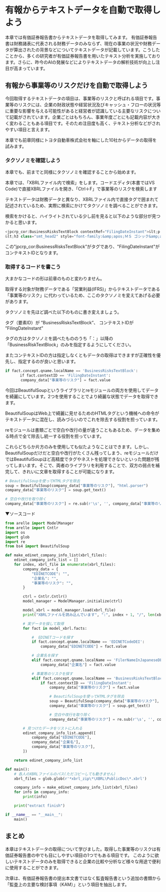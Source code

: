 # 有報からテキストデータを自動で取得しよう

本章では有価証券報告書からテキストデータを取得してみます。
有価証券報告書は財務諸表に代表される財務データのみならず、現在の事業の状況や財務データが算出されたの背景などについてテキストデータが記載しています。こうしたことから、多くの研究者が有価証券報告書を用いたテキスト分析を実施しております。さらに、昨今のAIの発展などによりテキストデータの解析技術が向上し注目が高まっています。

## 有報から事業等のリスクだけを自動で取得しよう

今回取得するテキストデータの項目は、事業等のリスクと呼ばれる項目です。事業等のリスクには、企業の財政状態や経営状況及びキャッシュ・フローの状況等に重要な影響を与える可能性があると経営者が認識している主要なリスクについて記載がされています。企業ごとはもちろん、事業年度ごとにも記載内容が大きく変わることもある項目です。そのため注目度も高く、テキスト分析などがされやすい項目と言えます。

本章でも前章同様にトヨタ自動車株式会社を軸にした10社からデータの取得を試みます。

### タクソノミを確認しよう

本章でも、前までと同様にタクソノミを確認することから始めます。

本章では、「XBRLファイル内で検索」をします。コードエディタ(本書ではVS Code)で直接XBRLファイルを開き、「Ctrl＋F」で事業等のリスクを検索します

テキストデータは財務データと異なり、XBRLファイル内で直接タグで囲まれて記述されているため、実際に検索にかけてタクソノミを調べることができます。

検索をかけると、ハイライトされている少し前を見ると以下のような部分が見つかると思います。

```python
<jpcrp_cor:BusinessRisksTextBlock contextRef="FilingDateInstant">&lt;p style="page-break-before:always; line-height:0.75pt; width:100%; font-size:0.75pt;"&gt; &lt;/p&gt;
&lt;h3 class="smt_head2" style="font-family:&amp;apos;ＭＳ ゴシック&amp;apos;;"&gt;３ 【事業等のリスク】～（省略）
```

この"jpcrp_cor:BusinessRisksTextBlock”がタグであり、"FilingDateInstant"がコンテキストIDとなります。

### 取得するコードを書こう

大まかなコードの形は前章のものと変わりません。

取得する対象が財務データである「営業利益(IFRS)」からテキストデータである「事業等のリスク」に代わっているため、ここのタクソノミを変えてあげる必要があります。

タクソノミを先ほど調べた以下のものに書き変えましょう。

タグ（要素ID）が ”BusinessRisksTextBlock”、
コンテキストIDが ”FilingDateInstant”

タグの方はタクソノミを調べたもののうち「：」以降の「BusinessRiskTextBlock」のみを指定するようにしてください。

またコンテキストIDの方は指定しなくともデータの取得はできますが正確性を優先し、指定するのが良いと思います。

```python
if fact.concept.qname.localName == 'BusinessRisksTextBlock':
　　　　if fact.contextID == 'FilingDateInstant':
       company_data["事業等のリスク"] = fact.value
```

今回はBeautifulSoupというライブラリとreモジュールの両方を使用してデータを綺麗にしています。2つを使用することでより綺麗な状態でデータを取得できます。

BeautifulSoupはWeb上で綺麗に見せるためのHTMLタグという機械への命令がテキストデータに混在し、読みづらいのでこれを除去する役割を担っています。

reモジュールは書類ごとで空白や改行の量が違うこともあるため、データを集める時点で全て除去し統一する役割を担っています。

これらどちらか片方のみを使用しても似たようなことはできます。しかし、BeautifulSoupだけだと空白や改行がたくさん残ってしまう、reモジュールだけではBeautifulSoupほど高精度でタグやネストを処理できないといった問題が残ってしまいます。そこで、両者のライブラリを利用することで、双方の弱点を補完して、きれいに文章を取得することが可能になります。

```python
# BeautifulSoupを使ってHTMLタグを除去
soup = BeautifulSoup(company_data["事業等のリスク"], "html.parser")
company_data["事業等のリスク"] = soup.get_text()

# 空白や改行を取り除く
company_data["事業等のリスク"] = re.sub(r'\s', '', company_data["事業等のリスク"]).strip()
```

▼ソースコード

```python
from arelle import ModelManager
from arelle import Cntlr
import os
import glob
import re
from bs4 import BeautifulSoup

def make_edinet_company_info_list(xbrl_files):
    edinet_company_info_list = []
    for index, xbrl_file in enumerate(xbrl_files):
        company_data = {
            "EDINETCODE": "",
            "企業名": "",
            "事業等のリスク": "",
        }

        ctrl = Cntlr.Cntlr()
        model_manager = ModelManager.initialize(ctrl)

        model_xbrl = model_manager.load(xbrl_file)
        print("XBRLファイルを読み込んでいます", ":", index + 1, "/", len(xbrl_files))

        # 実データを探して取得
        for fact in model_xbrl.facts:

            #  EDINETコードを探す
            if fact.concept.qname.localName == 'EDINETCodeDEI':
                company_data["EDINETCODE"] = fact.value

            # 企業名を探す
            elif fact.concept.qname.localName == 'FilerNameInJapaneseDEI':
                company_data["企業名"] = fact.value

            # 事業等のリスクを探す
            elif fact.concept.qname.localName == 'BusinessRisksTextBlock': # タグは「：」以降の部分を指定
                if fact.contextID == 'FilingDateInstant':
                    company_data["事業等のリスク"] = fact.value

                    # BeautifulSoupを使ってHTMLタグを除去
                    soup = BeautifulSoup(company_data["事業等のリスク"], "html.parser")
                    company_data["事業等のリスク"] = soup.get_text()

                    # 空白や改行を取り除く
                    company_data["事業等のリスク"] = re.sub(r'\s', '', company_data["事業等のリスク"]).strip()

        # 見つけたデータをリストに入れる
        edinet_company_info_list.append([
            company_data["EDINETCODE"],
            company_data["企業名"],
            company_data["事業等のリスク"],
        ])

    return edinet_company_info_list

def main():
	# 各人のXBRLファイルのパス(ただコピーしても動きません)
    xbrl_files = glob.glob(r'*xbrl_zip\*\XBRL\PublicDoc\*.xbrl')

    company_info = make_edinet_company_info_list(xbrl_files)
    for info in company_info:
        print(info)

    print("extract finish")

if __name__ == "__main__":
    main()
```

## まとめ

本章はテキストデータの取得について学びました。取得した事業等のリスクは有価証券報告書の中でも目にしやすい項目の1つでもある項目です。
このように欲しいテキストデータのみを取得できると企業の比較や分析など様々な用途で便利に使用することができます。

次章は、有価証券報告書の提出本文書ではなく監査報告書という追加の書類から「監査上の主要な検討事項（KAM）」という項目を抽出します。
